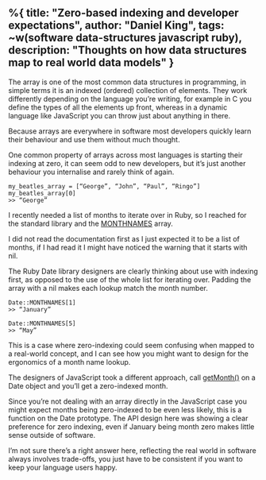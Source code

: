 %{
  title: "Zero-based indexing and developer expectations",
  author: "Daniel King",
  tags: ~w(software data-structures javascript ruby),
  description: "Thoughts on how data structures map to real world data models"
}
---
<p>The array is one of the most common data structures in programming, in simple terms it is an indexed (ordered) collection of elements. They work differently depending on the language you’re writing, for example in C you define the types of all the elements up front, whereas in a dynamic language like JavaScript you can throw just about anything in there.</p>



<p>Because arrays are everywhere in software most developers quickly learn their behaviour and use them without much thought.</p>



<p>One common property of arrays across most languages is starting their indexing at zero, it can seem odd to new developers, but it’s just another behaviour you internalise and rarely think of again.</p>



<pre class="wp-block-code"><code>my_beatles_array = &#91;“George”, “John”, “Paul”, “Ringo”]
my_beatles_array&#91;0]
>> “George”</code></pre>



<p>I recently needed a list of months to iterate over in Ruby, so I reached for the standard library and the <a href="https://ruby-doc.org/stdlib-2.7.1/libdoc/date/rdoc/Date.html">MONTHNAMES</a> array.</p>



<p>I did not read the documentation first as I just expected it to be a list of months, if I had read it I might have noticed the warning that it starts with nil.</p>



<p>The Ruby Date library designers are clearly thinking about use with indexing first, as opposed to the use of the whole list for iterating over. Padding the array with a nil makes each lookup match the month number.</p>



<pre class="wp-block-code"><code>Date::MONTHNAMES&#91;1]
>> “January”

Date::MONTHNAMES&#91;5]
>> “May”</code></pre>



<p>This is a case where zero-indexing could seem confusing when mapped to a real-world concept, and I can see how you might want to design for the ergonomics of a month name lookup.</p>



<p>The designers of JavaScript took a different approach, call <a href="https://developer.mozilla.org/en-US/docs/Web/JavaScript/Reference/Global_Objects/Date/getMonth">getMonth()</a> on a Date object and you’ll get a zero-indexed month.</p>



<p>Since you’re not dealing with an array directly in the JavaScript case you might expect months being zero-indexed to be even less likely, this is a function on the Date prototype. The API design here was showing a clear preference for zero indexing, even if January being month zero makes little sense outside of software.</p>



<p>I’m not sure there’s a right answer here, reflecting the real world in software always involves trade-offs, you just have to be consistent if you want to keep your language users happy.</p>
